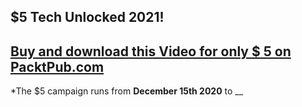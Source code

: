 ## $5 Tech Unlocked 2021!
[Buy and download this Video for only $ 5 on PacktPub.com](https://www.packtpub.com/)
-----
*The $5 campaign     runs from __December 15th 2020__ to __